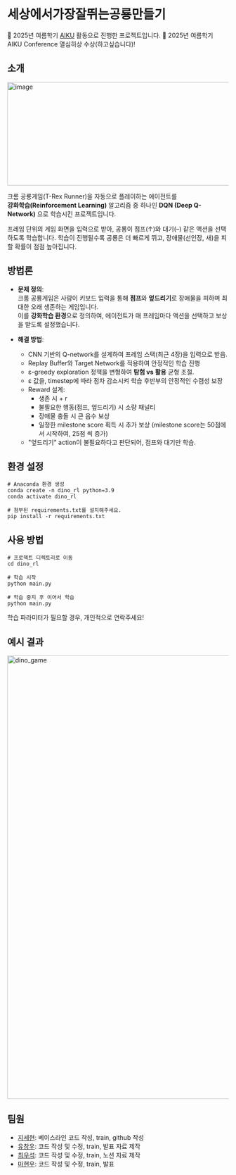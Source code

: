 # 세상에서가장잘뛰는공룡만들기

📢 2025년 여름학기 [AIKU](https://github.com/AIKU-Official) 활동으로 진행한 프로젝트입니다.
🎉 2025년 여름학기 AIKU Conference 열심히상 수상(하고싶습니다)!

## 소개

<img width="671" height="235" alt="image" src="https://github.com/user-attachments/assets/8fe8d433-3c2f-4c2b-8ca1-98a02295d1d6" />

크롬 공룡게임(T-Rex Runner)을 자동으로 플레이하는 에이전트를  
**강화학습(Reinforcement Learning)** 알고리즘 중 하나인 **DQN (Deep Q-Network)** 으로 학습시킨 프로젝트입니다.  

프레임 단위의 게임 화면을 입력으로 받아, 공룡이 점프(↑)와 대기(–) 같은 액션을 선택하도록 학습합니다.
학습이 진행될수록 공룡은 더 빠르게 뛰고, 장애물(선인장, 새)을 피할 확률이 점점 높아집니다.

## 방법론

- **문제 정의**:  
  크롬 공룡게임은 사람이 키보드 입력을 통해 **점프**와 **엎드리기**로 장애물을 피하며 최대한 오래 생존하는 게임입니다.  
  이를 **강화학습 환경**으로 정의하여, 에이전트가 매 프레임마다 액션을 선택하고 보상을 받도록 설정했습니다.  

- **해결 방법**:  
  - CNN 기반의 Q-network를 설계하여 프레임 스택(최근 4장)을 입력으로 받음.
  - Replay Buffer와 Target Network를 적용하여 안정적인 학습 진행  
  - ε-greedy exploration 정책을 변형하여 **탐험 vs 활용** 균형 조절.
  - ε 값을, timestep에 따라 점차 감소시켜 학습 후반부의 안정적인 수렴성 보장 
  - Reward 설계:
    - 생존 시 + r   
    - 불필요한 행동(점프, 엎드리기) 시 소량 패널티
    - 장애물 충돌 시 큰 음수 보상
    - 일정한 milestone score 획득 시 추가 보상 (milestone score는 50점에서 시작하여, 25점 씩 증가)
  - "엎드리기" action이 불필요하다고 판단되어, 점프와 대기만 학습.
    
## 환경 설정

```
# Anaconda 환경 생성
conda create -n dino_rl python=3.9
conda activate dino_rl

# 첨부된 requirements.txt를 설치해주세요.
pip install -r requirements.txt
```

## 사용 방법

```
# 프로젝트 디렉토리로 이동
cd dino_rl

# 학습 시작
python main.py

# 학습 중지 후 이어서 학습
python main.py
```

학습 파라미터가 필요할 경우, 개인적으로 연락주세요!

## 예시 결과

<img width="1907" height="1008" alt="dino_game" src="https://github.com/user-attachments/assets/5e0f255d-2cb4-4a24-ada9-e0c079953850" />

## 팀원

- [지세현](https://github.com/sehyeonji321): 베이스라인 코드 작성, train, github 작성
- [유창우](https://github.com/changwoolab): 코드 작성 및 수정, train, 발표 자료 제작
- [최우석](https://github.com/woosukqw12): 코드 작성 및 수정, train, 노션 자료 제작
- [마현우](https://github.com/ruaqktk): 코드 작성 및 수정, train, 발표
